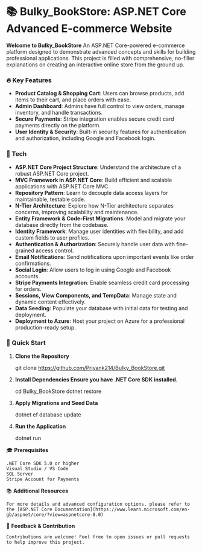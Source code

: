 # 📚 Bulky_BookStore: ASP.NET Core Advanced E-commerce Website

**Welcome to Bulky_BookStore** An ASP.NET Core-powered e-commerce platform designed to demonstrate advanced concepts and skills for building professional applications. This project is filled with comprehensive, no-filler explanations on creating an interactive online store from the ground up.

### 🔥 Key Features

- **Product Catalog & Shopping Cart**: Users can browse products, add items to their cart, and place orders with ease.
- **Admin Dashboard**: Admins have full control to view orders, manage inventory, and handle transactions.
- **Secure Payments**: Stripe integration enables secure credit card payments directly on the platform.
- **User Identity & Security**: Built-in security features for authentication and authorization, including Google and Facebook login.

### 📖 Tech 

- **ASP.NET Core Project Structure**: Understand the architecture of a robust ASP.NET Core project.
- **MVC Framework in ASP.NET Core**: Build efficient and scalable applications with ASP.NET Core MVC.
- **Repository Pattern**: Learn to decouple data access layers for maintainable, testable code.
- **N-Tier Architecture**: Explore how N-Tier architecture separates concerns, improving scalability and maintenance.
- **Entity Framework & Code-First Migrations**: Model and migrate your database directly from the codebase.
- **Identity Framework**: Manage user identities with flexibility, and add custom fields to user profiles.
- **Authentication & Authorization**: Securely handle user data with fine-grained access control.
- **Email Notifications**: Send notifications upon important events like order confirmations.
- **Social Login**: Allow users to log in using Google and Facebook accounts.
- **Stripe Payments Integration**: Enable seamless credit card processing for orders.
- **Sessions, View Components, and TempData**: Manage state and dynamic content effectively.
- **Data Seeding**: Populate your database with initial data for testing and deployment.
- **Deployment to Azure**: Host your project on Azure for a professional production-ready setup.

### 🚀 Quick Start

1. **Clone the Repository**

   git clone https://github.com/Priyank214/Bulky_BookStore.git 

2. **Install Dependencies Ensure you have .NET Core SDK installed.**
  
    cd Bulky_BookStore
    dotnet restore

3. **Apply Migrations and Seed Data**

    dotnet ef database update
    
4. **Run the Application**

    dotnet run

🎓 **Prerequisites**

    .NET Core SDK 5.0 or higher
    Visual Studio / VS Code
    SQL Server
    Stripe Account for Payments

📚 **Additional Resources**

    For more details and advanced configuration options, please refer to the [ASP.NET Core Documentation](https://www.learn.microsoft.com/en-gb/aspnet/core/?view=aspnetcore-8.0)

💬 **Feedback & Contribution**

    Contributions are welcome! Feel free to open issues or pull requests to help improve this project.
